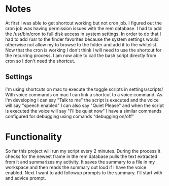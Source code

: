 # Notes
At first I was able to get shortcut working but not cron job.
I figured out the cron job was having permission issues with the rem database.
I had to add the /usr/bin/cron to full disk access in system settings.
In order to do that I had to add /usr to the finder favorites because the system settings would otherwise not allow my to browse to the folder and add it to the whitelist.
Now that the cron is working I don't think I will need to use the shortcut for the recurring process.
I am now able to call the bash script directly from cron so I don't need the shortcut.


## Settings
I'm using shortcuts on mac to execute the toggle scripts in settings/scripts/
With voice commands on mac I can link a shortcut to a voice command. As I'm developing I can say "Talk to me" the script is executed and the voice will say "speech enabled"
I can also say "Quiet Please" and when the script is executed the voice will say "I'll be quiet now"
I have a similar commands configured for debugging using comands "debugging on/off"


# Functionality
So far this project will run my script every 2 minutes. During the process it checks for the newest frame in the rem database pulls the text extracted from it and summarizes my activity. It saves the summary to a file in my workspace and then reads the summary out loud if I have the voice enabled.
Next I want to add followup prompts to the summary. I'll start with and advice prompt.
